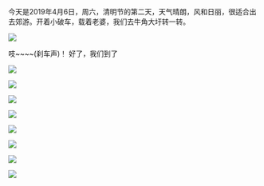 今天是2019年4月6日，周六，清明节的第二天，天气晴朗，风和日丽，很适合出去郊游。开着小破车，载着老婆，我们去牛角大圩转一转。

![](https://timgsa.baidu.com/timg?image&quality=80&size=b9999_10000&sec=1554010297341&di=e004babfc349b0c412e67958928231b1&imgtype=0&src=http%3A%2F%2Fres.youth.cn%2Farticle_201803_03_03c_5a9a704d583d9.jpg)

吱~~~~(刹车声)！ 好了，我们到了


![](https://ws3.sinaimg.cn/large/006tNc79ly1g25cvinpm2j30u00u0njr.jpg)

![](https://ws3.sinaimg.cn/large/006tNc79ly1g25bzvo0yjj31400u0u0x.jpg)

![](https://ws3.sinaimg.cn/large/006tNc79ly1g25damo1xqj30u0140e81.jpg)

![](https://ws3.sinaimg.cn/large/006tNc79ly1g25dafpxohj30u0140k69.jpg)

![](https://ws1.sinaimg.cn/large/006tNc79ly1g25daut43nj30u0140e81.jpg)

![](https://ws2.sinaimg.cn/large/006tNc79ly1g25dae06r6j30u01401kx.jpg)

![](https://ws2.sinaimg.cn/large/006tNc79ly1g25cswxl05j30u01407wi.jpg)

![](https://ws3.sinaimg.cn/large/006tNc79ly1g25c1rlbygj31400u0npd.jpg)
